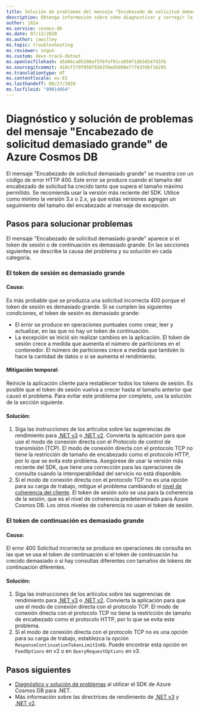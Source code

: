 ```yaml
---
title: Solución de problemas del mensaje "Encabezado de solicitud demasiado grande" o solicitud incorrecta con código de error 400 en Azure Cosmos DB
description: Obtenga información sobre cómo diagnosticar y corregir la excepción de encabezado de solicitud demasiado grande.
author: j82w
ms.service: cosmos-db
ms.date: 07/13/2020
ms.author: jawilley
ms.topic: troubleshooting
ms.reviewer: sngun
ms.custom: devx-track-dotnet
ms.openlocfilehash: d5d66ca05390af5f6fef91ca959f1db3d547d3fb
ms.sourcegitcommit: 419cf179f9597936378ed5098ef77437dbf16295
ms.translationtype: HT
ms.contentlocale: es-ES
ms.lasthandoff: 08/27/2020
ms.locfileid: "89014054"
---
```

# <a name="diagnose-and-troubleshoot-azure-cosmos-db-request-header-too-large-message"></a>Diagnóstico y solución de problemas del mensaje "Encabezado de solicitud demasiado grande" de Azure Cosmos DB
El mensaje "Encabezado de solicitud demasiado grande" se muestra con un código de error HTTP 400. Este error se produce cuando el tamaño del encabezado de solicitud ha crecido tanto que supera el tamaño máximo permitido. Se recomienda usar la versión más reciente del SDK. Utilice como mínimo la versión 3.x o 2.x, ya que estas versiones agregan un seguimiento del tamaño del encabezado al mensaje de excepción.

## <a name="troubleshooting-steps"></a>Pasos para solucionar problemas
El mensaje "Encabezado de solicitud demasiado grande" aparece si el token de sesión o de continuación es demasiado grande. En las secciones siguientes se describe la causa del problema y su solución en cada categoría.

### <a name="session-token-is-too-large"></a>El token de sesión es demasiado grande

#### <a name="cause"></a>Causa:
Es más probable que se produzca una solicitud incorrecta 400 porque el token de sesión es demasiado grande. Si se cumplen las siguientes condiciones, el token de sesión es demasiado grande:

* El error se produce en operaciones puntuales como crear, leer y actualizar, en las que no hay un token de continuación.
* La excepción se inició sin realizar cambios en la aplicación. El token de sesión crece a medida que aumenta el número de particiones en el contenedor. El número de particiones crece a medida que también lo hace la cantidad de datos o si se aumenta el rendimiento.

#### <a name="temporary-mitigation"></a>Mitigación temporal: 
Reinicie la aplicación cliente para restablecer todos los tokens de sesión. Es posible que el token de sesión vuelva a crecer hasta el tamaño anterior que causó el problema. Para evitar este problema por completo, use la solución de la sección siguiente.

#### <a name="solution"></a>Solución:
1. Siga las instrucciones de los artículos sobre las sugerencias de rendimiento para [.NET v3](performance-tips-dotnet-sdk-v3-sql.md) o [.NET v2](performance-tips.md). Convierta la aplicación para que use el modo de conexión directa con el Protocolo de control de transmisión (TCP). El modo de conexión directa con el protocolo TCP no tiene la restricción de tamaño de encabezado como el protocolo HTTP, por lo que se evita este problema. Asegúrese de usar la versión más reciente del SDK, que tiene una corrección para las operaciones de consulta cuando la interoperabilidad del servicio no está disponible.
1. Si el modo de conexión directa con el protocolo TCP no es una opción para su carga de trabajo, mitigue el problema cambiando el [nivel de coherencia del cliente](how-to-manage-consistency.md). El token de sesión solo se usa para la coherencia de la sesión, que es el nivel de coherencia predeterminado para Azure Cosmos DB. Los otros niveles de coherencia no usan el token de sesión.

### <a name="continuation-token-is-too-large"></a>El token de continuación es demasiado grande

#### <a name="cause"></a>Causa:
El error 400 Solicitud incorrecta se produce en operaciones de consulta en las que se usa el token de continuación si el token de continuación ha crecido demasiado o si hay consultas diferentes con tamaños de tokens de continuación diferentes.
    
#### <a name="solution"></a>Solución:
1. Siga las instrucciones de los artículos sobre las sugerencias de rendimiento para [.NET v3](performance-tips-dotnet-sdk-v3-sql.md) o [.NET v2](performance-tips.md). Convierta la aplicación para que use el modo de conexión directa con el protocolo TCP. El modo de conexión directa con el protocolo TCP no tiene la restricción de tamaño de encabezado como el protocolo HTTP, por lo que se evita este problema. 
1. Si el modo de conexión directa con el protocolo TCP no es una opción para su carga de trabajo, establezca la opción `ResponseContinuationTokenLimitInKb`. Puede encontrar esta opción en `FeedOptions` en v2 o en `QueryRequestOptions` en v3.

## <a name="next-steps"></a>Pasos siguientes
* [Diagnóstico y solución de problemas](troubleshoot-dot-net-sdk.md) al utilizar el SDK de Azure Cosmos DB para .NET.
* Más información sobre las directrices de rendimiento de [.NET v3](performance-tips-dotnet-sdk-v3-sql.md) y [.NET v2](performance-tips.md).
